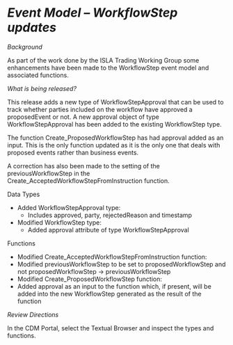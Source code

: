 # *Event Model – WorkflowStep updates*

_Background_

As part of the work done by the ISLA Trading Working Group some enhancements have been made to the WorkflowStep event model and associated functions.

_What is being released?_

This release adds a new type of WorkflowStepApproval that can be used to track whether parties included on the workflow have approved a proposedEvent or not. A new approval object of type WorkflowStepApproval has been added to the existing WorkflowStep type. 

The function Create_ProposedWorkflowStep has had approval added as an input. This is the only function updated as it is the only one that deals with proposed events rather than business events.

A correction has also been made to the setting of the previousWorkflowStep in the Create_AcceptedWorkflowStepFromInstruction function.

Data Types

  -	Added WorkflowStepApproval type:
    - Includes approved, party, rejectedReason and timestamp
  -	Modified WorkflowStep type:
    - Added approval attribute of type WorkflowStepApproval

Functions

-	Modified Create_AcceptedWorkflowStepFromInstruction function:
  - Modified previousWorkflowStep to be set to proposedWorkflowStep and not proposedWorkflowStep -> previousWorkflowStep
-	Modified Create_ProposedWorkflowStep function:
  - Added approval as an input to the function which, if present, will be added into the new WorkflowStep generated as the result of the function

_Review Directions_

In the CDM Portal, select the Textual Browser and inspect the types and functions.
